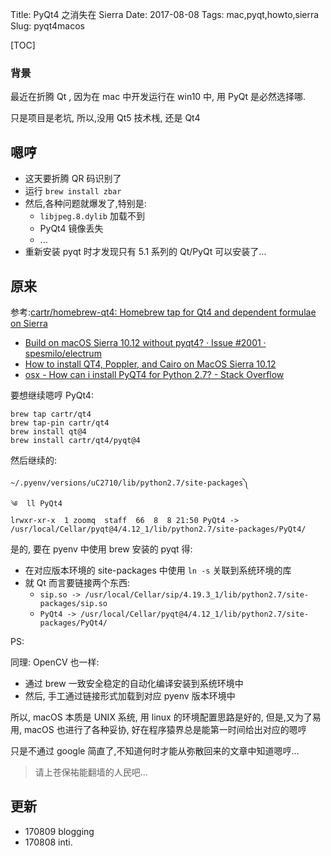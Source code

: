 Title: PyQt4 之消失在 Sierra
Date: 2017-08-08
Tags: mac,pyqt,howto,sierra
Slug: pyqt4macos


[TOC]

### 背景

最近在折腾 Qt , 因为在 mac 中开发运行在 win10 中,
用 PyQt 是必然选择哪.

只是项目是老坑, 所以,没用 Qt5 技术桟, 还是 Qt4

## 嗯哼

- 这天要折腾 QR 码识别了
- 运行 `brew install zbar`
- 然后,各种问题就爆发了,特别是:
    + `libjpeg.8.dylib` 加载不到
    + PyQt4 镜像丢失
    + ...
- 重新安装 pyqt 时才发现只有 5.1 系列的 Qt/PyQt 可以安装了...

## 原来

参考:[cartr/homebrew\-qt4: Homebrew tap for Qt4 and dependent formulae on Sierra](https://github.com/cartr/homebrew-qt4)

+ [Build on macOS Sierra 10\.12 without pyqt4? · Issue \#2001 · spesmilo/electrum](https://github.com/spesmilo/electrum/issues/2001)
+ [How to install QT4, Poppler, and Cairo on MacOS Sierra 10\.12](https://gist.github.com/robdvr/271e34785c8a43b1e093d2ee8e612aee)
+ [osx \- How can i install PyQT4 for Python 2\.7? \- Stack Overflow](https://stackoverflow.com/questions/36615952/how-can-i-install-pyqt4-for-python-2-7)

要想继续嗯哼 PyQt4:

    brew tap cartr/qt4
    brew tap-pin cartr/qt4
    brew install qt@4
    brew install cartr/qt4/pyqt@4

然后继续的:

    ~/.pyenv/versions/uC2710/lib/python2.7/site-packages༽
    ༄  ll PyQt4
    lrwxr-xr-x  1 zoomq  staff  66  8  8 21:50 PyQt4 -> /usr/local/Cellar/pyqt@4/4.12_1/lib/python2.7/site-packages/PyQt4/

是的, 要在 pyenv 中使用 brew 安装的 pyqt 得:

- 在对应版本环境的 site-packages 中使用 `ln -s` 关联到系统环境的库
- 就 Qt 而言要链接两个东西:
    + `sip.so -> /usr/local/Cellar/sip/4.19.3_1/lib/python2.7/site-packages/sip.so`
    + `PyQt4 -> /usr/local/Cellar/pyqt@4/4.12_1/lib/python2.7/site-packages/PyQt4/`
 
PS:

同理: OpenCV 也一样:

- 通过 brew 一致安全稳定的自动化编译安装到系统环境中
- 然后, 手工通过链接形式加载到对应 pyenv 版本环境中

所以, macOS 本质是 UNIX 系统,
用 linux 的环境配置思路是好的,
但是,又为了易用, macOS 也进行了各种妥协, 好在程序猿界总是能第一时间给出对应的嗯哼

只是不通过 google 简直了,不知道何时才能从弥散回来的文章中知道嗯哼...

> 请上苍保祐能翻墙的人民吧...

## 更新

- 170809 blogging
- 170808 inti.